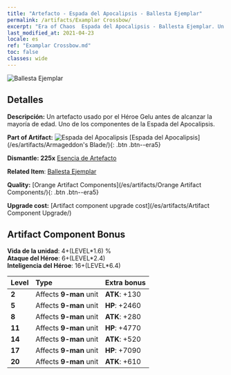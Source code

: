 ```yaml
---
title: "Artefacto - Espada del Apocalipsis - Ballesta Ejemplar"
permalink: /artifacts/Examplar Crossbow/
excerpt: "Era of Chaos  Espada del Apocalipsis - Ballesta Ejemplar. Un artefacto usado por el Héroe Gelu antes de alcanzar la mayoría de edad. Uno de los componentes de la Espada del Apocalipsis."
last_modified_at: 2021-04-23
locale: es
ref: "Examplar Crossbow.md"
toc: false
classes: wide
---
```


 ![Ballesta Ejemplar](/images/t/artifact_40446.png)



## Detalles

 **Descripción:** Un artefacto usado por el Héroe Gelu antes de alcanzar la mayoría de edad. Uno de los componentes de la Espada del Apocalipsis.

 **Part of Artifact:** ![Espada del Apocalipsis](/images/t/icon_artifact_44.png) [Espada del Apocalipsis](/es/artifacts/Armageddon's Blade/){: .btn .btn--era5}

 **Dismantle: 225x** [Esencia de Artefacto](/ItemsES/con_905/)

 **Related Item**: [Ballesta Ejemplar](/ItemsES/art_171/)

 **Quality:** [Orange Artifact Components](/es/artifacts/Orange Artifact Components/){: .btn .btn--era5}

 **Upgrade cost:** [Artifact component upgrade cost](/es/artifacts/Artifact Component Upgrade/)

## Artifact Component Bonus

  **Vida de la unidad**: 4+(LEVEL\*1.6) %<br/>**Ataque del Héroe**: 6+(LEVEL\*2.4)<br/>**Inteligencia del Héroe**: 16+(LEVEL\*6.4)

  |  Level  | Type |    Extra bonus  | 
  |:--------|:-----|:----------------| 
  | **2** | Affects **9-man** unit | **ATK**: +130 | 
  | **5** | Affects **9-man** unit | **HP**: +2460 | 
  | **8** | Affects **9-man** unit | **ATK**: +280 | 
  | **11** | Affects **9-man** unit | **HP**: +4770 | 
  | **14** | Affects **9-man** unit | **ATK**: +520 | 
  | **17** | Affects **9-man** unit | **HP**: +7090 | 
  | **20** | Affects **9-man** unit | **ATK**: +610 | 
